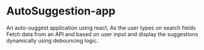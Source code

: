 # AutoSuggestion-app
An auto-suggest application using react, As the user types on search fields Fetch data from an API and based on user input and display the suggestions dynamically using debouncing logic.
